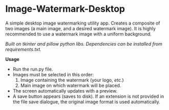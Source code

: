 # Image-Watermark-Desktop
A simple desktop image watermarking utility app.
Creates a composite of two images (a main image, and a desired watermark image). It is highly recommended to use a watermark image with a uniform background.

_Built on tkinter and pillow python libs. Dependencies can be installed from requirements.txt._

**Usage**
- Run the run.py file.
- Images must be selected in this order:
  1. Image containing the watermark (your logo, _etc._)
  2. Main image on which watermark will be placed.
- The screen automatically updates with a preview.
- A save button appears (saves to disk). If an extension is not provided in the file save dialogue, the original image format is used automatically.
